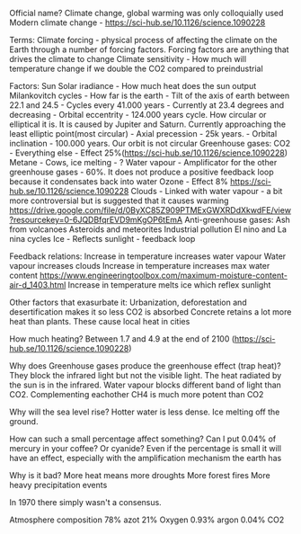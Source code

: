 Official name?
Climate change, global warming was only colloquially used
Modern climate change - https://sci-hub.se/10.1126/science.1090228

Terms:
	Climate forcing - physical process of affecting the climate on the Earth through a number of forcing factors. Forcing factors are  anything that drives the climate to change
	Climate sensitivity - How much will temperature change if we double the CO2 compared to preindustrial


Factors:
	Sun
		Solar iradiance - How much heat does the sun output
		Milankovitch cycles - How far is the earth 
			- Tilt of the axis of earth between 22.1 and 24.5 - Cycles every 41.000 years - Currently at 23.4 degrees and decreasing
			- Orbital eccentrity - 124.000 years cycle. How circular or elliptical it is. It is caused by Jupiter and Saturn. Currently approaching the least elliptic point(most circular)
			- Axial precession - 25k years.
			- Orbital inclination - 100.000 years. Our orbit is not circular
	Greenhouse gases:
		CO2 - Everything else - Effect 25%(https://sci-hub.se/10.1126/science.1090228)
		Metane - Cows, ice melting - ?
		Water vapour - Amplificator for the other greenhouse gases - 60%. It does not produce a positive feedback loop because it condensates back into water
		Ozone - Effect 8% https://sci-hub.se/10.1126/science.1090228
	Clouds - Linked with water vapour - a bit more controversial but is suggested that it causes warming https://drive.google.com/file/d/0ByXC85Z909PTMExGWXRDdXkwdFE/view?resourcekey=0-6JQDBfqrEVD9mKgOP6tEmA
	Anti-greenhouse gases:
		Ash from volcanoes
		Asteroids and meteorites
		Industrial pollution
	El nino and La nina cycles
	Ice - Reflects sunlight - feedback loop
	
Feedback relations:
	Increase in temperature increases water vapour
	Water vapour increases clouds
	Increase in temperature increases max water content https://www.engineeringtoolbox.com/maximum-moisture-content-air-d_1403.html
	Increase in temperature melts ice which reflex sunlight
	
Other factors that exasurbate it:
	Urbanization, deforestation and desertification makes it so less CO2 is absorbed
	Concrete retains a lot more heat than plants. These cause local heat in cities
	
	
How much heating?
	Between 1.7 and 4.9 at the end of 2100 (https://sci-hub.se/10.1126/science.1090228)
		
Why does Greenhouse gases produce the greenhouse effect (trap heat)?
	They block the infrared light but not the visible light. The heat radiated by the sun is in the infrared.
	Water vapour blocks different band of light than CO2. Complementing eachother
	CH4 is much more potent than CO2
	
Why will the sea level rise?
	Hotter water is less dense.
	Ice melting off the ground.
	
How can such a small percentage affect something?
	Can I put 0.04% of mercury in your coffee? Or cyanide?
	Even if the percentage is small it will have an effect, especially with the amplification mechanism the earth has
	
Why is it bad?
	More heat means more droughts
	More forest fires
	More heavy precipitation events
	
In 1970 there simply wasn't a consensus.
	
Atmosphere composition
	78% azot
	21% Oxygen
	0.93% argon
	0.04% CO2